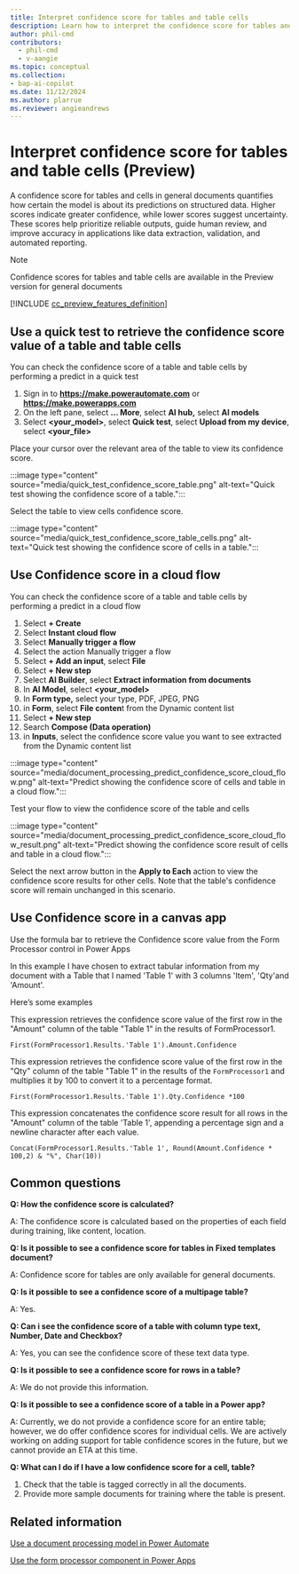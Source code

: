```yaml
---
title: Interpret confidence score for tables and table cells
description: Learn how to interpret the confidence score for tables and table cells.
author: phil-cmd
contributors:
  - phil-cmd
  - v-aangie
ms.topic: conceptual
ms.collection: 
- bap-ai-copilot
ms.date: 11/12/2024
ms.author: plarrue
ms.reviewer: angieandrews
---
```


# Interpret confidence score for tables and table cells (Preview)

A confidence score for tables and cells in general documents quantifies how certain the model is about its predictions on structured data. Higher scores indicate greater confidence, while lower scores suggest uncertainty. These scores help prioritize reliable outputs, guide human review, and improve accuracy in applications like data extraction, validation, and automated reporting.

> [!NOTE]
> Confidence scores for tables and table cells are available in the Preview version for general documents

[!INCLUDE [cc_preview_features_definition](./includes/cc-preview-features-definition.md)]

<!--Please let me know if this is copilot/AI, preview or GA.-->

## Use a quick test to retrieve the confidence score value of a table and table cells

You can check the confidence score of a table and table cells by performing a predict in a quick test

1.	Sign in to **https://make.powerautomate.com** or **https://make.powerapps.com**
2.	On the left pane, select **... More**, select **AI hub,** select **AI models**
3.	Select **<your_model>**, select **Quick test**, select **Upload from my device**, select **<your_file>**

Place your cursor over the relevant area of the table to view its confidence score.

:::image type="content" source="media/quick_test_confidence_score_table.png" alt-text="Quick test showing the confidence score of a table.":::

Select the table to view cells confidence score.

:::image type="content" source="media/quick_test_confidence_score_table_cells.png" alt-text="Quick test showing the confidence score of cells in a table.":::

## Use Confidence score in a cloud flow

You can check the confidence score of a table and table cells by performing a predict in a cloud flow

1.	Select **+ Create**
2.	Select **Instant cloud flow**
3.	Select **Manually trigger a flow**
4.	Select the action Manually trigger a flow
5.	Select **+ Add an input**, select **File**
6.	Select **+ New step**
7.	Select **AI Builder**, select **Extract information from documents**
8.	In **AI Model**, select **<your_model>**
9.	In **Form type,** select your type, PDF, JPEG, PNG
10.	in **Form**, select **File conten**t from the Dynamic content list
11.	Select **+ New step**
12.	Search **Compose (Data operation)**
13.	in **Inputs**, select the confidence score value you want to see extracted from the Dynamic content list

:::image type="content" source="media/document_processing_predict_confidence_score_cloud_flow.png" alt-text="Predict showing the confidence score of cells and table in a cloud flow.":::

Test your flow to view the confidence score of the table and cells

:::image type="content" source="media/document_processing_predict_confidence_score_cloud_flow_result.png" alt-text="Predict showing the confidence score result of cells and table in a cloud flow.":::

Select the next arrow button in the **Apply to Each** action to view the confidence score results for other cells. Note that the table's confidence score will remain unchanged in this scenario.



## Use Confidence score in a canvas app

Use the formula bar to retrieve the Confidence score value from the Form Processor control in Power Apps

In this example I have chosen to extract tabular information from my document with a Table that I named 'Table 1' with 3 columns 'Item', 'Qty'and 'Amount'.

Here’s some examples

This expression retrieves the confidence score value of the first row in the "Amount" column of the table "Table 1" in the results of FormProcessor1.

```power-fx
First(FormProcessor1.Results.'Table 1').Amount.Confidence
```

This expression retrieves the confidence score value of the first row in the "Qty" column of the table "Table 1" in the results of the `FormProcessor1` and multiplies it by 100 to convert it to a percentage format.

```power-fx
First(FormProcessor1.Results.'Table 1').Qty.Confidence *100
```

This expression concatenates the confidence score result for all rows in the "Amount" column of the table 'Table 1', appending a percentage sign and a newline character after each value.

```power-fx
Concat(FormProcessor1.Results.'Table 1', Round(Amount.Confidence * 100,2) & "%", Char(10))
```

## Common questions

**Q: How the confidence score is calculated?**

A: The confidence score is calculated based on the properties of each field during training, like content, location.

**Q: Is it possible to see a confidence score for tables in Fixed templates document?**

A: Confidence score for tables are only available for general documents.

**Q: Is it possible to see a confidence score of a multipage table?**

A: Yes.

**Q: Can i see the confidence score of a table with column type text, Number, Date and Checkbox?**

A: Yes, you can see the confidence score of these text data type.

**Q: Is it possible to see a confidence score for rows in a table?**

A: We do not provide this information.


**Q: Is it possible to see a confidence score of a table in a Power app?**

A: Currently, we do not provide a confidence score for an entire table; however, we do offer confidence scores for individual cells. We are actively working on adding support for table confidence scores in the future, but we cannot provide an ETA at this time.

**Q: What can I do if I have a low confidence score for a cell, table?**

1.	Check that the table is tagged correctly in all the documents.
2.	Provide more sample documents for training where the table is present.


## Related information

[Use a document processing model in Power Automate](form-processing-model-in-flow.md)

[Use the form processor component in Power Apps](form-processor-component-in-powerapps.md)

